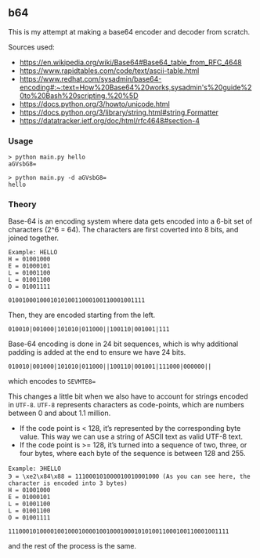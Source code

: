 ## b64

This is my attempt at making a base64 encoder and decoder from scratch.

Sources used:

- https://en.wikipedia.org/wiki/Base64#Base64_table_from_RFC_4648
- https://www.rapidtables.com/code/text/ascii-table.html
- https://www.redhat.com/sysadmin/base64-encoding#:~:text=How%20Base64%20works,sysadmin's%20guide%20to%20Bash%20scripting.%20%5D
- https://docs.python.org/3/howto/unicode.html
- https://docs.python.org/3/library/string.html#string.Formatter
- https://datatracker.ietf.org/doc/html/rfc4648#section-4

### Usage

```
> python main.py hello
aGVsbG8=

> python main.py -d aGVsbG8=
hello
```

### Theory

Base-64 is an encoding system where data gets encoded into a 6-bit set of
characters (2^6 = 64). The characters are first coverted into 8 bits, and joined
together.

```
Example: HELLO
H = 01001000
E = 01000101
L = 01001100
L = 01001100
O = 01001111

010010001000101010011000100110001001111
```

Then, they are encoded starting from the left.

`010010|001000|101010|011000||100110|001001|111`

Base-64 encoding is done in 24 bit sequences, which is why additional padding is
added at the end to ensure we have 24 bits.

`010010|001000|101010|011000||100110|001001|111000|000000||`

which encodes to `SEVMTE8=`

This changes a little bit when we also have to account for strings encoded in
`UTF-8`. `UTF-8` represents characters as code-points, which are numbers between
0 and about 1.1 million.

- If the code point is < 128, it’s represented by the corresponding byte value.
  This way we can use a string of ASCII text as valid UTF-8 text.
- If the code point is >= 128, it’s turned into a sequence of two, three, or
  four bytes, where each byte of the sequence is between 128 and 255.

```
Example: ℈HELLO
℈ = \xe2\x84\x88 = 111000101000010010001000 (As you can see here, the character is encoded into 3 bytes)
H = 01001000
E = 01000101
L = 01001100
L = 01001100
O = 01001111

111000101000010010001000010010001000101010011000100110001001111
```

and the rest of the process is the same.
